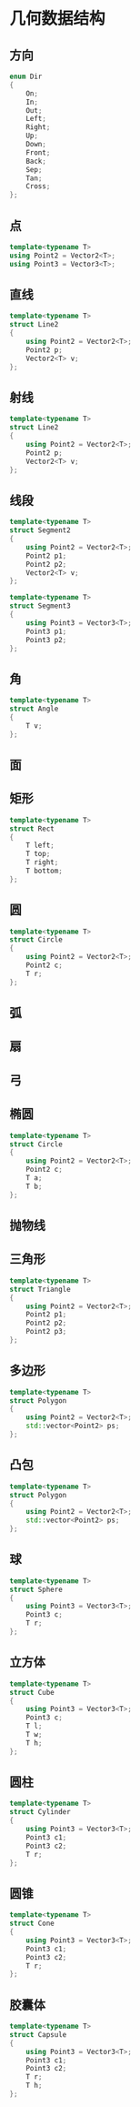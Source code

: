 # 几何数据结构

## 方向

```cpp
enum Dir
{
    On;
    In;
    Out;
    Left;
    Right;
    Up;
    Down;
    Front;
    Back;
    Sep;
    Tan;
    Cross;
};
```

## 点

```cpp
template<typename T>
using Point2 = Vector2<T>;
using Point3 = Vector3<T>;
```

## 直线

```cpp
template<typename T>
struct Line2
{
    using Point2 = Vector2<T>;
    Point2 p;
    Vector2<T> v;
};
```

## 射线

```cpp
template<typename T>
struct Line2
{
    using Point2 = Vector2<T>;
    Point2 p;
    Vector2<T> v;
};
```

## 线段

```cpp
template<typename T>
struct Segment2
{
    using Point2 = Vector2<T>;
    Point2 p1;
    Point2 p2;
    Vector2<T> v;
};

template<typename T>
struct Segment3
{
    using Point3 = Vector3<T>;
    Point3 p1;
    Point3 p2;
};
```

## 角

```cpp
template<typename T>
struct Angle
{
    T v;
};
```

## 面

## 矩形

```cpp
template<typename T>
struct Rect
{
    T left;
    T top;
    T right;
    T bottom;
};
```

## 圆

```cpp
template<typename T>
struct Circle
{
    using Point2 = Vector2<T>;
    Point2 c;
    T r;
};
```

## 弧

## 扇

## 弓

## 椭圆

```cpp
template<typename T>
struct Circle
{
    using Point2 = Vector2<T>;
    Point2 c;
    T a;
    T b;
};
```

## 抛物线

## 三角形

```cpp
template<typename T>
struct Triangle
{
    using Point2 = Vector2<T>;
    Point2 p1;
    Point2 p2;
    Point2 p3;
};
```

## 多边形

```cpp
template<typename T>
struct Polygon
{
    using Point2 = Vector2<T>;
    std::vector<Point2> ps;
};
```

## 凸包

```cpp
template<typename T>
struct Polygon
{
    using Point2 = Vector2<T>;
    std::vector<Point2> ps;
};
```

## 球

```cpp
template<typename T>
struct Sphere
{
    using Point3 = Vector3<T>;
    Point3 c;
    T r;
};
```

## 立方体

```cpp
template<typename T>
struct Cube
{
    using Point3 = Vector3<T>;
    Point3 c;
    T l;
    T w;
    T h;
};
```

## 圆柱

```cpp
template<typename T>
struct Cylinder
{
    using Point3 = Vector3<T>;
    Point3 c1;
    Point3 c2;
    T r;
};
```

## 圆锥

```cpp
template<typename T>
struct Cone
{
    using Point3 = Vector3<T>;
    Point3 c1;
    Point3 c2;
    T r;
};
```

## 胶囊体

```cpp
template<typename T>
struct Capsule
{
    using Point3 = Vector3<T>;
    Point3 c1;
    Point3 c2;
    T r;
    T h;
};
```
